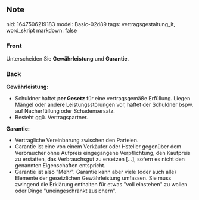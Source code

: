 ## Note
nid: 1647506219183
model: Basic-02d89
tags: vertragsgestaltung_it, word_skript
markdown: false

### Front
Unterscheiden Sie <b>Gewährleistung</b> und <b>Garantie</b>.

### Back
<b>Gewährleistung:</b>
<ul>
  <li>Schuldner haftet <b>per Gesetz</b> für eine vertragsgemäße
  Erfüllung. Liegen Mängel oder andere Leistungsstörungen vor,
  haftet der Schuldner bspw. auf Nacherfüllung oder Schadensersatz.
  <li>Besteht ggü. Vertragspartner.
</ul><b>Garantie:</b>
<ul>
  <li>Vertragliche Vereinbarung zwischen den Parteien.
  <li>Garantie ist eine von einem Verkäufer oder Hsteller gegenüber
  dem Verbraucher ohne Aufpreis eingegangene Verpflichtung, den
  Kaufpreis zu erstatten, das Verbrauchsgut zu ersetzen [...],
  sofern es nicht den genannten Eigenschaften entspricht.
  <li>Garantie ist also "Mehr". Garantie kann aber viele (oder auch
  alle) Elemente der gesetzlichen Gewährleistung umfassen. Sie muss
  zwingend die Erklärung enthalten für etwas "voll einstehen" zu
  wollen oder Dinge "uneingeschränkt zusichern".
</ul>
